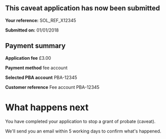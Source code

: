 This caveat application has now been submitted
-------------------------------------------------
**Your reference:** SOL_REF_X12345

**Submitted on:** 01/01/2018

Payment summary
-------------------------------------------------
**Application fee** &pound;3.00

**Payment method** fee account

**Selected PBA account** PBA-12345

**Customer reference** Fee account PBA-12345

What happens next
=================

You have completed your application to stop a grant of probate (caveat).

We'll send you an email within 5 working days to confirm what's happened.
